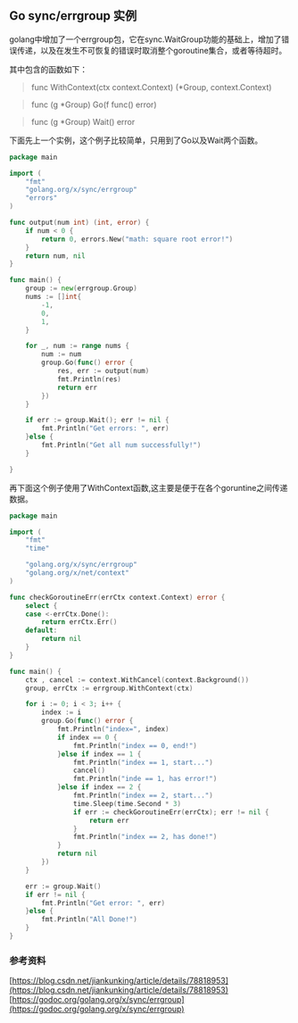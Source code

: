 ## Go sync/errgroup 实例

golang中增加了一个errgroup包，它在sync.WaitGroup功能的基础上，增加了错误传递，以及在发生不可恢复的错误时取消整个goroutine集合，或者等待超时。

其中包含的函数如下：

>func WithContext(ctx context.Context) (*Group, context.Context)

>func (g *Group) Go(f func() error)

>func (g *Group) Wait() error

下面先上一个实例，这个例子比较简单，只用到了Go以及Wait两个函数。

```go
package main

import (
	"fmt"
	"golang.org/x/sync/errgroup"
	"errors"
)

func output(num int) (int, error) {
	if num < 0 {
		return 0, errors.New("math: square root error!")
	}
	return num, nil
}

func main() {
	group := new(errgroup.Group)
	nums := []int{
		-1,
		0,
		1,
	}

	for _, num := range nums {
		num := num
		group.Go(func() error {
			res, err := output(num)
			fmt.Println(res)
			return err
		})
	}

	if err := group.Wait(); err != nil {
		fmt.Println("Get errors: ", err)
	}else {
		fmt.Println("Get all num successfully!")
	}

}
```

再下面这个例子使用了WithContext函数,这主要是便于在各个goruntine之间传递数据。

```go
package main

import (
	"fmt"
	"time"

	"golang.org/x/sync/errgroup"
	"golang.org/x/net/context"
)

func checkGoroutineErr(errCtx context.Context) error {
	select {
	case <-errCtx.Done():
		return errCtx.Err()
	default:
		return nil
	}
}

func main() {
	ctx , cancel := context.WithCancel(context.Background())
	group, errCtx := errgroup.WithContext(ctx)

	for i := 0; i < 3; i++ {
		index := i
		group.Go(func() error {
			fmt.Println("index=", index)
			if index == 0 {
				fmt.Println("index == 0, end!")
			}else if index == 1 {
				fmt.Println("index == 1, start...")
				cancel()
				fmt.Println("inde == 1, has error!")
			}else if index == 2 {
				fmt.Println("index == 2, start...")
				time.Sleep(time.Second * 3)
				if err := checkGoroutineErr(errCtx); err != nil {
					return err
				}
				fmt.Println("index == 2, has done!")
			}
			return nil
		})
	}

	err := group.Wait()
	if err != nil {
		fmt.Println("Get error: ", err)
	}else {
		fmt.Println("All Done!")
	}
}
```
### 参考资料
[https://blog.csdn.net/jiankunking/article/details/78818953](https://blog.csdn.net/jiankunking/article/details/78818953)
[https://godoc.org/golang.org/x/sync/errgroup](https://godoc.org/golang.org/x/sync/errgroup)
